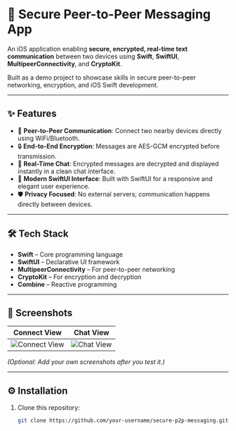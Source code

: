 # 📱 Secure Peer-to-Peer Messaging App

An iOS application enabling **secure, encrypted, real-time text communication** between two devices using **Swift**, **SwiftUI**, **MultipeerConnectivity**, and **CryptoKit**.

Built as a demo project to showcase skills in secure peer-to-peer networking, encryption, and iOS Swift development.

---

## ✨ Features
- 📡 **Peer-to-Peer Communication**: Connect two nearby devices directly using WiFi/Bluetooth.
- 🔒 **End-to-End Encryption**: Messages are AES-GCM encrypted before transmission.
- 💬 **Real-Time Chat**: Encrypted messages are decrypted and displayed instantly in a clean chat interface.
- 📱 **Modern SwiftUI Interface**: Built with SwiftUI for a responsive and elegant user experience.
- 🛡️ **Privacy Focused**: No external servers; communication happens directly between devices.

---

## 🛠️ Tech Stack
- **Swift** – Core programming language
- **SwiftUI** – Declarative UI framework
- **MultipeerConnectivity** – For peer-to-peer networking
- **CryptoKit** – For encryption and decryption
- **Combine** – Reactive programming

---

## 📸 Screenshots
<!-- You can insert screenshots here after you take them. Example: -->
| Connect View | Chat View |
|:------------:|:---------:|
| ![Connect View](Screenshots/connect.png) | ![Chat View](Screenshots/chat.png) |

*(Optional: Add your own screenshots after you test it.)*

---

## ⚙️ Installation

1. Clone this repository:
   ```bash
   git clone https://github.com/your-username/secure-p2p-messaging.git
